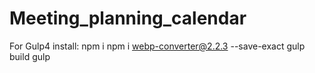 # Meeting_planning_calendar
For Gulp4 install:
npm i
npm i webp-converter@2.2.3 --save-exact
gulp build
gulp

